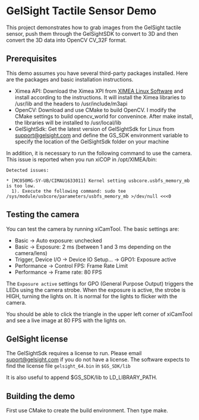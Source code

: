 # GelSight Tactile Sensor Demo

This project demonstrates how to grab images from the GelSight tactile sensor,
push them through the GelSightSDK to convert to 3D and then convert the 3D data
into OpenCV CV_32F format. 



## Prerequisites

This demo assumes you have several third-party packages installed. Here are the packages and basic installation instructions.

 - Ximea API: Download the Ximea XPI from [XIMEA Linux Software](https://www.ximea.com/support/wiki/apis/XIMEA_Linux_Software_Package) and install according to the instructions. It will install the Ximea libraries to /usr/lib and the headers to /usr/include/m3api
 - OpenCV: Download and use CMake to build OpenCV. I modify the CMake settings to build opencv_world for convenince. After make install, the libraries will be installed to /usr/local/lib
 - GelSightSdk: Get the latest version of GelSightSdk for Linux from support@gelsight.com and define the GS_SDK environment variable to specify the location of the GelSightSdk folder on your machine

In addition, it is necessary to run the following command to use the camera. This issue is reported when you run xiCOP in /opt/XIMEA/bin:
```
Detected issues:

* [MC050MG-SY-UB/CIMAU1633011] Kernel setting usbcore.usbfs_memory_mb is too low.
  1). Execute the following command: sudo tee /sys/module/usbcore/parameters/usbfs_memory_mb >/dev/null <<<0
```

## Testing the camera

You can test the camera by running xiCamTool. The basic settings are:
 - Basic -> Auto exposure: unchecked
 - Basic -> Exposure: 2 ms (between 1 and 3 ms depending on the camera/lens)
 - Trigger, Device I/O ->  Device IO Setup... -> GPO1: Exposure active 
 - Performance -> Control FPS: Frame Rate Limit
 - Performance -> Frame rate: 80 FPS

The `Exposure active` settings for GPO (General Purpose Output) triggers the LEDs using the camera strobe. When the exposure is active, the strobe is HIGH, turning the lights on. It is normal for the lights to flicker with the camera. 

You should be able to click the triangle in the upper left corner of xiCamTool and see a live image at 80 FPS with the lights on. 

## GelSight license

The GelSightSdk requires a license to run. Please email suport@gelsight.com if
you do not have a license. The software expects to find the license file
`gelsight_64.bin` in `$GS_SDK/lib`

It is also useful to append $GS_SDK/lib to LD_LIBRARY_PATH.

## Building the demo

First use CMake to create the build environment. Then type make. 
